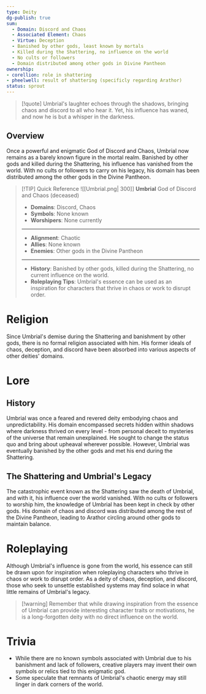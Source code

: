 ```yaml
---
type: Deity
dg-publish: true
sum:
  - Domain: Discord and Chaos
  - Associated Element: Chaos
  - Virtue: Deception 
  - Banished by other gods, least known by mortals
  - Killed during the Shattering, no influence on the world
  - No cults or followers
  - Domain distributed among other gods in Divine Pantheon
ownership:
- corellion: role in shattering
- pheelwell: result of shattering (specificly regarding Arathor)
status: sprout
---
```

> [!quote] Umbrial's laughter echoes through the shadows, bringing chaos and discord to all who hear it. Yet, his influence has waned, and now he is but a whisper in the darkness.
## Overview
Once a powerful and enigmatic God of Discord and Chaos, Umbrial now remains as a barely known figure in the mortal realm. Banished by other gods and killed during the Shattering, his influence has vanished from the world. With no cults or followers to carry on his legacy, his domain has been distributed among the other gods in the Divine Pantheon.

> [!TIP] Quick Reference
> ![[Umbrial.png| 300]]
> **Umbrial** 
> God of Discord and Chaos (deceased)
>- **Domains**: Discord, Chaos
>- **Symbols**: None known
>- **Worshipers**: None currently
> ____
>- **Alignment**: Chaotic
>- **Allies**: None known
>- **Enemies**: Other gods in the Divine Pantheon
>____
>-  **History**: Banished by other gods, killed during the Shattering, no current influence on the world.
>- **Roleplaying Tips**: Umbrial's essence can be used as an inspiration for characters that thrive in chaos or work to disrupt order.

# Religion

Since Umbrial's demise during the Shattering and banishment by other gods, there is no formal religion associated with him. His former ideals of chaos, deception, and discord have been absorbed into various aspects of other deities' domains.

# Lore

## History

Umbrial was once a feared and revered deity embodying chaos and unpredictability. His domain encompassed secrets hidden within shadows where darkness thrived on every level - from personal deceit to mysteries of the universe that remain unexplained. He sought to change the status quo and bring about upheaval wherever possible. However, Umbrial was eventually banished by the other gods and met his end during the Shattering.

## The Shattering and Umbrial's Legacy

The catastrophic event known as the Shattering saw the death of Umbrial, and with it, his influence over the world vanished. With no cults or followers to worship him, the knowledge of Umbrial has been kept in check by other gods. His domain of chaos and discord was distributed among the rest of the Divine Pantheon, leading to Arathor circling around other gods to maintain balance.

# Roleplaying

Although Umbrial's influence is gone from the world, his essence can still be drawn upon for inspiration when roleplaying characters who thrive in chaos or work to disrupt order. As a deity of chaos, deception, and discord, those who seek to unsettle established systems may find solace in what little remains of Umbrial's legacy.

> [!warning] Remember that while drawing inspiration from the essence of Umbrial can provide interesting character traits or motivations, he is a long-forgotten deity with no direct influence on the world.

# Trivia
- While there are no known symbols associated with Umbrial due to his banishment and lack of followers, creative players may invent their own symbols or relics tied to this enigmatic god.
- Some speculate that remnants of Umbrial's chaotic energy may still linger in dark corners of the world.